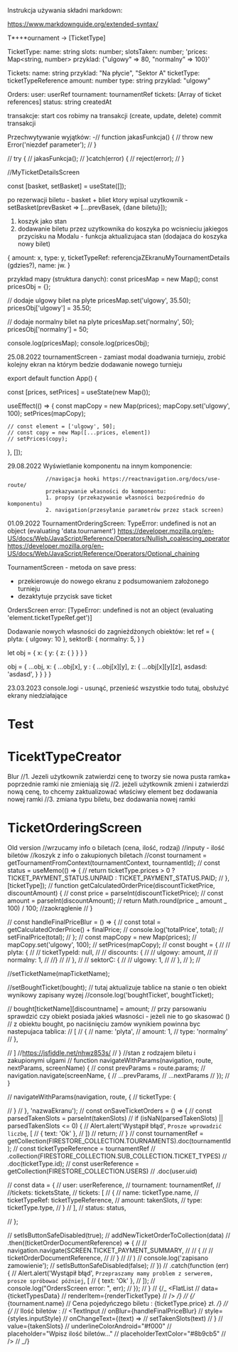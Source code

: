 Instrukcja używania składni markdown:

https://www.markdownguide.org/extended-syntax/

T*++*ournament -> [TicketType]

TicketType:
name: string
slots: number;
slotsTaken: number;
'prices: Map<string, number> przyklad: {"ulgowy" => 80, "normalny" => 100}'

Tickets:
name: string przyklad: "Na płycie", "Sektor A"
ticketType: ticketTypeReference
amount: number
type: string przyklad: "ulgowy"

Orders:
user: userRef
tournament: tournamentRef
tickets: [Array of ticket references]
status: string
createdAt

transakcje:
start
cos robimy na transakcji (create, update, delete)
commit transakcji

Przechwytywanie wyjątków:
-// function jakasFunkcja() {
// throw new Error('niezdef parameter');
// }

// try {
// jakasFunkcja();
// }catch(error) {
// reject(error);
// }

//MyTicketDetailsScreen

const [basket, setBasket] = useState([]);

po rezerwacji biletu - basket + bliet ktory wpisal uzytkownik - setBasket(prevBasket => [...prevBasek, {dane biletu}]);

1. koszyk jako stan
2. dodawanie biletu przez uzytkownika do koszyka po wcisnieciu jakiegos przycisku na Modalu - funkcja aktualizujaca stan (dodajaca do koszyka nowy bilet)

{
amount: x,
type: y,
ticketTypeRef: referencjaZEkranuMyTournamentDetails (gdzies?),
name: jw.
}

przykład mapy (struktura danych):
const pricesMap = new Map();
const pricesObj = {};

// dodaje ulgowy bilet na plyte
pricesMap.set('ulgowy', 35.50);
pricesObj['ulgowy'] = 35.50;

// dodaje normalny bilet na plyte
pricesMap.set('normalny', 50);
pricesObj['normalny'] = 50;

console.log(pricesMap);
console.log(pricesObj);

25.08.2022
tournamentScreen - zamiast modal doadwania turnieju, zrobić kolejny ekran na którym bedzie dodawanie nowego turnieju

export default function App() {

const [prices, setPrices] = useState(new Map());

useEffect(() => {
const mapCopy = new Map(prices);
mapCopy.set('ulgowy', 100);
setPrices(mapCopy);

    // const element = ['ulgowy', 50];
    // const copy = new Map([...prices, element])
    // setPrices(copy);

}, []);

29.08.2022
Wyświetlanie komponentu na innym komponencie:

  <!-- <View style={styles.ticketStyle}>

                    <TouchableOpacity
                        style={styles.button}
                        onPress={() => { setIsCreatorVisible(true) }}
                    >
                        <Text style={styles.textDark}>Dodaj bilet  </Text>
                    </TouchableOpacity>
                    {isCreatorVisible && (
                        <TicketTypeCreator onTicketTypeAdd={handleTicketTypeAdd} />
                    )}
                </View> -->

                //navigacja hooki https://reactnavigation.org/docs/use-route/
                przekazywanie własności do komponentu:
                1. propsy (przekazywanie własności bezpośrednio do komponentu)
                2. navigation(przesyłanie parametrów przez stack screen)

01.09.2022
TournamentOrderingScreen:
TypeError: undefined is not an object (evaluating 'data.tournament')
https://developer.mozilla.org/en-US/docs/Web/JavaScript/Reference/Operators/Nullish_coalescing_operator
https://developer.mozilla.org/en-US/docs/Web/JavaScript/Reference/Operators/Optional_chaining

TournamentScreen - metoda on save press:

- przekierowuje do nowego ekranu z podsumowaniem założonego turnieju
- dezaktytuje przycisk save ticket

OrdersScreen error: [TypeError: undefined is not an object (evaluating 'element.ticketTypeRef.get')]

Dodawanie nowych własności do zagnieżdżonych obiektów:
let ref = {
plyta: {
ulgowy: 10
},
sektorB: {
normalny: 5,
}
}

let obj = {
x: {
y: {
z: {
}
}
}
}

obj = {
...obj,
x: {
...obj[x],
y : {
...obj[x][y],
z: {
...obj[x][y][z],
asdasd: 'asdasd',
}
}
}
}

23.03.2023
console.logi - usunąć,
przenieść wszystkie todo tutaj,
obsłużyć ekrany niedziałające

# Test

# TicektTypeCreator

Blur
//1. Jezeli użytkownik zatwierdzi cenę to tworzy sie nowa pusta ramka+ poprzednie ramki nie zmieniają się
//2. jeżeli użytkownik zmieni i zatwierdzi nową cenę, to chcemy zaktualizować właściwy element bez dodawania nowej ramki
//3. zmiana typu biletu, bez dodawania nowej ramki

# TicketOrderingScreen

Old version
//wrzucamy info o biletach (cena, ilość, rodzaj)
//inputy - ilość biletów
//koszyk z info o zakupionych biletach
//const tournament = getTournamentFromContext(tournamentContext, tournamentId);
// const status = useMemo(() => {
// return ticketType.prices > 0 ? TICKET_PAYMENT_STATUS.UNPAID : TICKET_PAYMENT_STATUS.PAID;
// }, [ticketType]);
// function getCalculatedOrderPrice(discountTicketPrice, discountAmount) {
// const price = parseInt(discountTicketPrice);
// const amount = parseInt(discountAmount);
// return Math.round(price _ amount _ 100) / 100; //zaokrąglenie
// }

// const handleFinalPriceBlur = () => {
// const total = getCalculatedOrderPrice() + finalPrice;
// console.log('totalPrice', total);
// setFinalPrice(total);
// };
// const mapCopy = new Map(prices);
// mapCopy.set('ulgowy', 100);
// setPrices(mapCopy);
// const bought = {
// // plyta: {
// // ticketTypeId: null,
// // discounts: {
// // ulgowy: amount,
// // normalny: 1,
// //}
// // },
// // sektorC: {
// // ulgowy: 1,
// // },
// }; //

//setTicketName(mapTicketName);

//setBoughtTicket(bought);
// tutaj aktualizuje tablice na stanie o ten obiekt wynikowy zapisany wyzej
//console.log('boughtTicket', boughtTicket);

// bought[ticketName][discountname] = amount;
// przy parsowaniu sprawdzić czy obiekt posiada jakieś własności - jeżeli nie to go skasować ()
// z obiektu bought, po naciśnięciu zamów wynikiem powinna byc nastepujaca tablica:
// [
// {
// name: 'plyta',
// amount: 1,
// type: 'normalny'
// },

// ]
//https://jsfiddle.net/nhwz853s/
// }
//stan z rodzajem biletu i zakupionymi ulgami
// function navigateWithParams(navigation, route, nextParams, screenName) {
// const prevParams = route.params;
// navigation.navigate(screenName, {
// ...prevParams,
// ...nextParams
// });
// }

// navigateWithParams(navigation, route, {
// ticketType: {

// }
// }, 'nazwaEkranu');
// const onSaveTicketOrders = () => {
// const parsedTakenSlots = parseInt(takenSlots)
// if (isNaN(parsedTakenSlots) || parsedTakenSlots <= 0) {
// Alert.alert('Wystąpił błąd', `Prosze wprowadzić liczbę`, [
// { text: 'Ok' },
// ])
// return;
// }
// const tournamentRef = getCollection(FIRESTORE_COLLECTION.TOURNAMENTS).doc(tournamentId);
// const ticketTypeReference = tournamentRef
// .collection(FIRESTORE_COLLECTION.SUB_COLLECTION.TICKET_TYPES)
// .doc(ticketType.id);
// const userReference = getCollection(FIRESTORE_COLLECTION.USERS)
// .doc(user.uid)

// const data = {
// user: userReference,
// tournament: tournamentRef,
// //tickets: ticketsState,
// tickets: [
// {
// name: ticketType.name,
// ticketTypeRef: ticketTypeReference,
// amount: takenSlots,
// type: ticketType.type,
// }
// ],
// status: status,

// };

// setIsButtonSafeDisabled(true);
// addNewTicketOrderToCollection(data)
// .then((ticketOrderDocumentReference) => {
// // navigation.navigate(SCREEN.TICKET_PAYMENT_SUMMARY,
// // {
// // ticketOrderDocumentReference,
// // }
// // )
// console.log('zapisano zamowienie');
// setIsButtonSafeDisabled(false);
// })
// .catch(function (err) {
// Alert.alert('Wystąpił błąd', `Przepraszamy mamy problem z serwerem, prosze spróbować później`, [
// { text: 'Ok' },
// ]);
// console.log("OrdersScreen error: ", err);
// });
// }
// {/_ <FlatList
// data={ticketTypesData}
// renderItem={renderTicketType}
// /> _/}
// {/_ <Text style={styles.headline} > {tournament.name}</Text>
// <Text style={styles.buttonTextStyle} > Cena pojedyńczego biletu : {ticketType.price} zł. </Text> _/}
// {/_ <View style={styles.SectionStyle}>
// <Text style={styles.buttonTextStyle} > Ilość biletów : </Text>
// <TextInput
// onBlur={handleFinalPriceBlur}
// style={styles.inputStyle}
// onChangeText={(text) =>
// setTakenSlots(text)
// }
// value={takenSlots}
// underlineColorAndroid="#f000"
// placeholder="Wpisz ilość biletów..."
// placeholderTextColor="#8b9cb5"
// />
// </View> _/}
